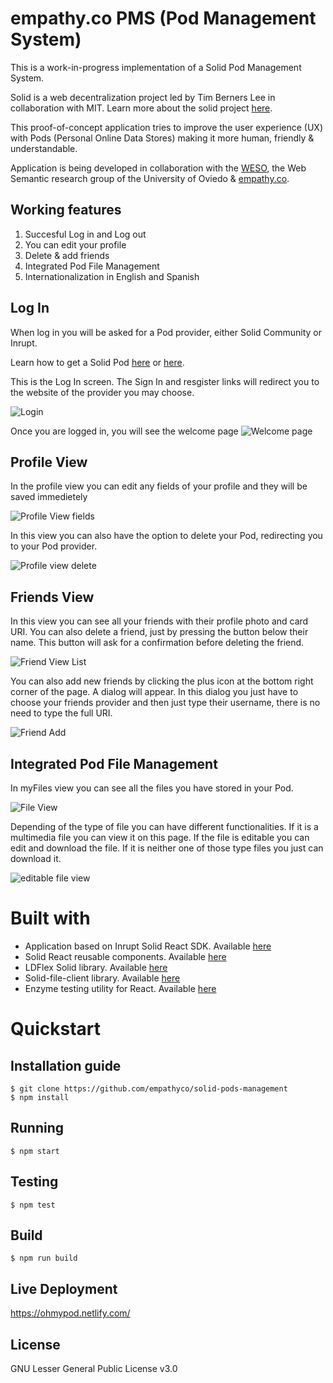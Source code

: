 # empathy.co PMS (Pod Management System)

This is a work-in-progress implementation of a Solid Pod Management System.

Solid is a web decentralization project led by Tim Berners Lee in collaboration with MIT. Learn more about the solid project [here](https://solidproject.org/).

This proof-of-concept application tries to improve the user experience (UX) with Pods (Personal Online Data Stores) making it more human, friendly & understandable.

Application is being developed in collaboration with the [WESO](http://www.weso.es/), the Web Semantic research group of the University of Oviedo & [empathy.co](https://www.empathy.co/).

## Working features
1. Succesful Log in and Log out
2. You can edit your profile 
3. Delete & add friends
4. Integrated Pod File Management
5. Internationalization in English and Spanish

## Log In
When log in you will be asked for a Pod provider, either Solid Community or Inrupt.

Learn how to get a Solid Pod [here](https://solid.inrupt.com/get-a-solid-pod) or [here](https://solidproject.org/use-solid/#get-a-pod-and-a-webid).

This is the Log In screen. The Sign In and resgister links will redirect you to the website of the provider you may choose.

 ![Login](https://github.com/empathyco/solid-pods-management/blob/master/docs/img/login.jpg)   
 
 
 Once you are logged in, you will see the welcome page
  ![Welcome page](https://github.com/empathyco/solid-pods-management/blob/master/docs/img/welcome.jpg)
 
 ## Profile View
 In the profile view you can edit any fields of your profile and they will be saved immedietely
 
 ![Profile View fields](https://github.com/empathyco/solid-pods-management/blob/master/docs/img/profile.jpg)
 
 In this view you can also have the option to delete your Pod, redirecting you to your Pod provider.
 
 ![Profile view delete](https://github.com/empathyco/solid-pods-management/blob/master/docs/img/profile2.jpg)
 
 ## Friends View
 
 In this view you can see all your friends with their profile photo and card URI. You can also delete a friend, just by pressing the button below their name. This button will ask for a confirmation before deleting the friend.
 
 ![Friend View List](https://github.com/empathyco/solid-pods-management/blob/master/docs/img/friends.jpg)
 
 You can also add new friends by clicking the plus icon at the bottom right corner of the page. A dialog will appear. In this dialog you just have to choose your friends provider and then just type their username, there is no need to type the full URI.
 
 ![Friend Add](https://github.com/empathyco/solid-pods-management/blob/master/docs/img/addfriends.jpg)
 
 ## Integrated Pod File Management
 
 In myFiles view you can see all the files you have stored in your Pod.
 
 ![File View](https://github.com/empathyco/solid-pods-management/blob/master/docs/img/filemanagement.jpg)
 
 Depending of the type of file you can have different functionalities. If it is a multimedia file you can view it on this page. If the file is editable you can edit and download the file. If it is neither one of those type files you just can download it.
 
 ![editable file view](https://github.com/empathyco/solid-pods-management/blob/master/docs/img/viewfile.jpg)
 
 
 # Built with
 
  - Application based on Inrupt Solid React SDK. Available [here](https://github.com/inrupt/solid-react-sdk)
  - Solid React reusable components. Available [here](https://github.com/inrupt/solid-react-components)
  - LDFlex Solid library. Available [here](https://github.com/solid/query-ldflex)
  - Solid-file-client library. Available [here](https://github.com/jeff-zucker/solid-file-client)
  - Enzyme testing utility for React. Available [here](https://github.com/enzymejs/enzyme)
  
  # Quickstart
  
  ## Installation guide
  ```shell
$ git clone https://github.com/empathyco/solid-pods-management
$ npm install
```
  ## Running
  ```shell
$ npm start
```
  ## Testing
  ```shell
$ npm test
```
  ## Build
  ```shell
$ npm run build
```

## Live Deployment

https://ohmypod.netlify.com/

## License

GNU Lesser General Public License v3.0

